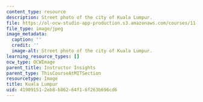 ```yaml
---
content_type: resource
description: Street photo of the city of Kuala Lumpur.
file: https://ol-ocw-studio-app-production.s3.amazonaws.com/courses/11-384-malaysia-sustainable-cities-practicum-spring-2018/419091512eb8b86264f16f263b696cd6_Kampung-Bharu.jpg
file_type: image/jpeg
image_metadata:
  caption: ''
  credit: ''
  image-alt: Street photo of the city of Kuala Lumpur.
learning_resource_types: []
ocw_type: OCWImage
parent_title: Instructor Insights
parent_type: ThisCourseAtMITSection
resourcetype: Image
title: Kuala Lumpur
uid: 41909151-2eb8-b862-64f1-6f263b696cd6
---
```

